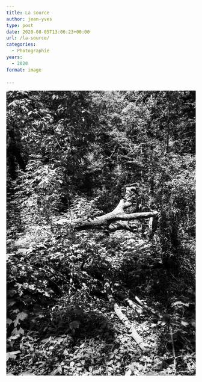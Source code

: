 ```yaml
---
title: La source
author: jean-yves
type: post
date: 2020-08-05T13:06:23+00:00
url: /la-source/
categories:
  - Photographie
years:
  - 2020
format: image

---
```

![La source](./img_0086.jpg)